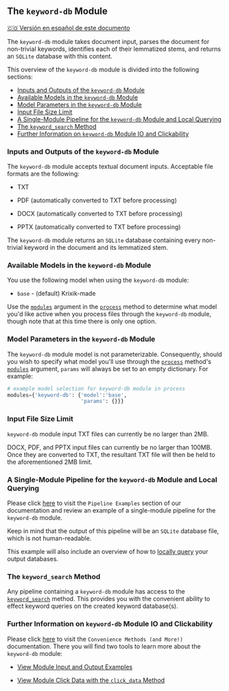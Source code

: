 ## The `keyword-db` Module
[🇨🇴 Versión en español de este documento](https://krixik-docs.readthedocs.io/es-main/modulos/modulos_de_bases_de_datos/modulo_keyword-db_base_de_datos_de_palabras_clave/)

The `keyword-db` module takes document input, parses the document for non-trivial keywords, identifies each of their lemmatized stems, and returns an `SQLite` database with this content.

This overview of the `keyword-db` module is divided into the following sections:

- [Inputs and Outputs of the `keyword-db` Module](#inputs-and-outputs-of-the-keyword-db-module)
- [Available Models in the `keyword-db` Module](#available-models-in-the-keyword-db-module)
- [Model Parameters in the `keyword-db` Module](#model-parameters-in-the-keyword-db-module)
- [Input File Size Limit](#input-file-size-limit)
- [A Single-Module Pipeline for the `keyword-db` Module and Local Querying](#a-single-module-pipeline-for-the-keyword-db-module-and-local-querying)
- [The `keyword_search` Method](#the-keyword_search-method)
- [Further Information on `keyword-db` Module IO and Clickability](#further-information-on-keyword-db-module-io-and-clickability)

### Inputs and Outputs of the `keyword-db` Module

The `keyword-db` module accepts textual document inputs. Acceptable file formats are the following:

- TXT

- PDF (automatically converted to TXT before processing)

- DOCX (automatically converted to TXT before processing)

- PPTX (automatically converted to TXT before processing)

The `keyword-db` module returns an `SQLite` database containing every non-trivial keyword in the document and its lemmatized stem.

### Available Models in the `keyword-db` Module

You use the following model when using the `keyword-db` module:

- `base` - (default) Krixik-made

Use the [`modules`](../../system/parameters_processing_files_through_pipelines/process_method.md#selecting-models-via-the-modules-argument) argument in the [`process`](../../system/parameters_processing_files_through_pipelines/process_method.md) method to determine what model you'd like active when you process files through the `keyword-db` module, though note that at this time there is only one option.

### Model Parameters in the `keyword-db` Module

The `keyword-db` module model is not parameterizable. Consequently, should you wish to specify what model you'll use through the [`process`](../../system/parameters_processing_files_through_pipelines/process_method.md) method's [`modules`](../../system/parameters_processing_files_through_pipelines/process_method.md#selecting-models-via-the-modules-argument) argument, `params` will always be set to an empty dictionary. For example:

```python
# example model selection for keyword-db module in process
modules={'keyword-db': {'model':'base',
                        'params': {}}}
```

### Input File Size Limit

`keyword-db` module input TXT files can currently be no larger than 2MB.

DOCX, PDF, and PPTX input files can currently be no larger than 100MB. Once they are converted to TXT, the resultant TXT file will then be held to the aforementioned 2MB limit.

### A Single-Module Pipeline for the `keyword-db` Module and Local Querying

Please click [here](../../examples/single_module_pipelines/single_keyword-db.md) to visit the `Pipeline Examples` section of our documentation and review an example of a single-module pipeline for the `keyword-db` module.

Keep in mind that the output of this pipeline will be an `SQLite` database file, which is not human-readable.

This example will also include an overview of how to [locally query](../../examples/single_module_pipelines/single_keyword-db.md#querying-output-databases-locally) your output databases.

### The `keyword_search` Method

Any pipeline containing a `keyword-db` module has access to the [`keyword_search`](../../system/search_methods/keyword_search_method.md) method. This provides you with the convenient ability to effect keyword queries on the created keyword database(s).

### Further Information on `keyword-db` Module IO and Clickability

Please click [here](../../system/convenience_methods/convenience_methods.md) to visit the `Convenience Methods (and More!)` documentation. There you will find two tools to learn more about the `keyword-db` module:

- [View Module Input and Output Examples](../../system/convenience_methods/convenience_methods.md#view-module-input-and-output-examples)

- [View Module Click Data with the `click_data` Method](../../system/convenience_methods/convenience_methods.md#view-module-click-data-with-the-view_module_click_data-method)
